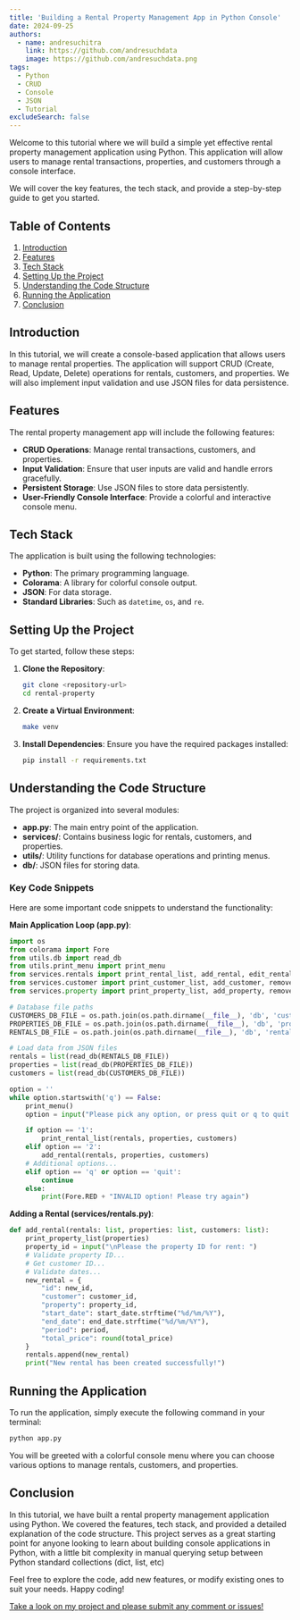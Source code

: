 ```yaml
---
title: 'Building a Rental Property Management App in Python Console'
date: 2024-09-25
authors:
  - name: andresuchitra
    link: https://github.com/andresuchdata
    image: https://github.com/andresuchdata.png
tags:
  - Python
  - CRUD
  - Console
  - JSON
  - Tutorial
excludeSearch: false
---
```


Welcome to this tutorial where we will build a simple yet effective rental property management application using Python. This application will allow users to manage rental transactions, properties, and customers through a console interface. 
<!--more-->
We will cover the key features, the tech stack, and provide a step-by-step guide to get you started.

## Table of Contents

1. [Introduction](#introduction)
2. [Features](#features)
3. [Tech Stack](#tech-stack)
4. [Setting Up the Project](#setting-up-the-project)
5. [Understanding the Code Structure](#understanding-the-code-structure)
6. [Running the Application](#running-the-application)
7. [Conclusion](#conclusion)

## Introduction

In this tutorial, we will create a console-based application that allows users to manage rental properties. The application will support CRUD (Create, Read, Update, Delete) operations for rentals, customers, and properties. We will also implement input validation and use JSON files for data persistence.

## Features

The rental property management app will include the following features:

- **CRUD Operations**: Manage rental transactions, customers, and properties.
- **Input Validation**: Ensure that user inputs are valid and handle errors gracefully.
- **Persistent Storage**: Use JSON files to store data persistently.
- **User-Friendly Console Interface**: Provide a colorful and interactive console menu.

## Tech Stack

The application is built using the following technologies:

- **Python**: The primary programming language.
- **Colorama**: A library for colorful console output.
- **JSON**: For data storage.
- **Standard Libraries**: Such as `datetime`, `os`, and `re`.

## Setting Up the Project

To get started, follow these steps:

1. **Clone the Repository**:
   ```bash
   git clone <repository-url>
   cd rental-property
   ```

2. **Create a Virtual Environment**:
   ```bash
   make venv
   ```

3. **Install Dependencies**:
   Ensure you have the required packages installed:
   ```bash
   pip install -r requirements.txt
   ```

## Understanding the Code Structure

The project is organized into several modules:

- **app.py**: The main entry point of the application.
- **services/**: Contains business logic for rentals, customers, and properties.
- **utils/**: Utility functions for database operations and printing menus.
- **db/**: JSON files for storing data.

### Key Code Snippets

Here are some important code snippets to understand the functionality:

**Main Application Loop (app.py)**:
```python
import os
from colorama import Fore
from utils.db import read_db
from utils.print_menu import print_menu
from services.rentals import print_rental_list, add_rental, edit_rental, remove_rental, search_sort_rental
from services.customer import print_customer_list, add_customer, remove_customer, search_and_sort as search_sort_customer
from services.property import print_property_list, add_property, remove_property, search_and_sort as search_sort_property

# Database file paths
CUSTOMERS_DB_FILE = os.path.join(os.path.dirname(__file__), 'db', 'customers.json')
PROPERTIES_DB_FILE = os.path.join(os.path.dirname(__file__), 'db', 'properties.json')
RENTALS_DB_FILE = os.path.join(os.path.dirname(__file__), 'db', 'rentals.json')

# Load data from JSON files
rentals = list(read_db(RENTALS_DB_FILE))
properties = list(read_db(PROPERTIES_DB_FILE))
customers = list(read_db(CUSTOMERS_DB_FILE))

option = ''
while option.startswith('q') == False:
    print_menu()
    option = input("Please pick any option, or press quit or q to quit the program: ").lower()

    if option == '1':
        print_rental_list(rentals, properties, customers)
    elif option == '2':
        add_rental(rentals, properties, customers)
    # Additional options...
    elif option == 'q' or option == 'quit':
        continue
    else:
        print(Fore.RED + "INVALID option! Please try again")

```

**Adding a Rental (services/rentals.py)**:
```python
def add_rental(rentals: list, properties: list, customers: list):
    print_property_list(properties)
    property_id = input("\nPlease the property ID for rent: ")
    # Validate property ID...
    # Get customer ID...
    # Validate dates...
    new_rental = {
        "id": new_id,
        "customer": customer_id,
        "property": property_id,
        "start_date": start_date.strftime("%d/%m/%Y"),
        "end_date": end_date.strftime("%d/%m/%Y"),
        "period": period,
        "total_price": round(total_price)
    }
    rentals.append(new_rental)
    print("New rental has been created successfully!")

```

## Running the Application

To run the application, simply execute the following command in your terminal:
```bash
python app.py
```
You will be greeted with a colorful console menu where you can choose various options to manage rentals, customers, and properties.

## Conclusion

In this tutorial, we have built a rental property management application using Python. We covered the features, tech stack, and provided a detailed explanation of the code structure. This project serves as a great starting point for anyone looking to learn about building console applications in Python, with a little bit complexity in manual querying setup between Python standard collections (dict, list, etc)

Feel free to explore the code, add new features, or modify existing ones to suit your needs. Happy coding!

[Take a look on my project and please submit any comment or issues!](https://github.com/andresuchdata/python-crud-json)


